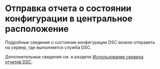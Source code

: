 # Отправка отчета о состоянии конфигурации в центральное расположение

Подробные сведения о состоянии конфигурации DSC можно отправить на сервер, где выполняется служба DSC. 

Дополнительные сведения см. в разделе [Использование сервера отчетов DSC](https://msdn.microsoft.com/powershell/dsc/reportserver).

<!--HONumber=Jul16_HO1-->


